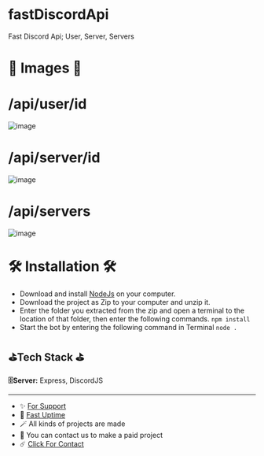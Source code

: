 # fastDiscordApi
Fast Discord Api; User, Server, Servers

# 🎈 Images 🎈
# /api/user/id
![image](https://github.com/egehan0250/Captcha/assets/79449566/64172237-336e-44e4-819b-01dc94d4b8e4)

# /api/server/id
![image](https://github.com/egehan0250/Captcha/assets/79449566/d7d8a437-fe75-4703-880e-adba5ee3f00a)

# /api/servers
![image](https://github.com/egehan0250/Captcha/assets/79449566/b0fa70a6-45d6-459a-ab0b-2d0039532c06)

# 🛠️ Installation 🛠️

- Download and install [NodeJs](https://nodejs.org/en/download) on your computer.
- Download the project as Zip to your computer and unzip it.
- Enter the folder you extracted from the zip and open a terminal to the location of that folder, then enter the following commands.
`npm install`
- Start the bot by entering the following command in Terminal
`node .`

## ⛳Tech Stack ⛳

**🗄️Server:** Express, DiscordJS




---
- ✨ [For Support](https://github.com/sponsors/egehan0250) <br>
- 🏓 [Fast Uptime](https://fastuptime.com/)<br>
- 🪄 All kinds of projects are made <br>
- 🧨 You can contact us to make a paid project<br>
- ☄️ [Click For Contact](mailto:egehankontas55@gmail.com)<br>
